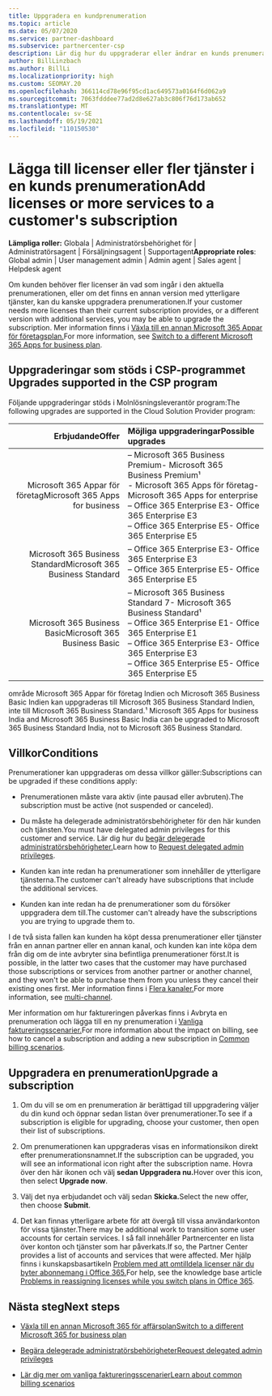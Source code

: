 ```yaml
---
title: Uppgradera en kundprenumeration
ms.topic: article
ms.date: 05/07/2020
ms.service: partner-dashboard
ms.subservice: partnercenter-csp
description: Lär dig hur du uppgraderar eller ändrar en kunds prenumeration. Lägg till fler licenser eller flytta till en annan version med fler tjänster.
author: BillLinzbach
ms.author: BillLi
ms.localizationpriority: high
ms.custom: SEOMAY.20
ms.openlocfilehash: 366114cd78e96f95cd1ac649573a0164f6d062a9
ms.sourcegitcommit: 7063fdddee77ad2d8e627ab3c806f76d173ab652
ms.translationtype: MT
ms.contentlocale: sv-SE
ms.lasthandoff: 05/19/2021
ms.locfileid: "110150530"
---
```

# <a name="add-licenses-or-more-services-to-a-customers-subscription"></a><span data-ttu-id="7d9ef-104">Lägga till licenser eller fler tjänster i en kunds prenumeration</span><span class="sxs-lookup"><span data-stu-id="7d9ef-104">Add licenses or more services to a customer's subscription</span></span>

<span data-ttu-id="7d9ef-105">**Lämpliga roller:** Globala | Administratörsbehörighet för | Administratörsagent | Försäljningsagent | Supportagent</span><span class="sxs-lookup"><span data-stu-id="7d9ef-105">**Appropriate roles**: Global admin | User management admin | Admin agent | Sales agent | Helpdesk agent</span></span>

<span data-ttu-id="7d9ef-106">Om kunden behöver fler licenser än vad som ingår i den aktuella prenumerationen, eller om det finns en annan version med ytterligare tjänster, kan du kanske uppgradera prenumerationen.</span><span class="sxs-lookup"><span data-stu-id="7d9ef-106">If your customer needs more licenses than their current subscription provides, or a different version with additional services, you may be able to upgrade the subscription.</span></span> <span data-ttu-id="7d9ef-107">Mer information finns i [Växla till en annan Microsoft 365 Appar för företagsplan.](/microsoft-365/commerce/subscriptions/switch-to-a-different-plan)</span><span class="sxs-lookup"><span data-stu-id="7d9ef-107">For more information, see [Switch to a different Microsoft 365 Apps for business plan](/microsoft-365/commerce/subscriptions/switch-to-a-different-plan).</span></span>

## <a name="upgrades-supported-in-the-csp-program"></a><span data-ttu-id="7d9ef-108">Uppgraderingar som stöds i CSP-programmet <a id="upgradesubscription"></a></span><span class="sxs-lookup"><span data-stu-id="7d9ef-108">Upgrades supported in the CSP program <a id="upgradesubscription"></a></span></span>

<span data-ttu-id="7d9ef-109">Följande uppgraderingar stöds i Molnlösningsleverantör program:</span><span class="sxs-lookup"><span data-stu-id="7d9ef-109">The following upgrades are supported in the Cloud Solution Provider program:</span></span>

| <span data-ttu-id="7d9ef-110">Erbjudande</span><span class="sxs-lookup"><span data-stu-id="7d9ef-110">Offer</span></span> | <span data-ttu-id="7d9ef-111">Möjliga uppgraderingar</span><span class="sxs-lookup"><span data-stu-id="7d9ef-111">Possible upgrades</span></span>|
|---:|:---|
| <span data-ttu-id="7d9ef-112">Microsoft 365 Appar för företag</span><span class="sxs-lookup"><span data-stu-id="7d9ef-112">Microsoft 365 Apps for business</span></span>   | <span data-ttu-id="7d9ef-113">– Microsoft 365 Business Premium</span><span class="sxs-lookup"><span data-stu-id="7d9ef-113">- Microsoft 365 Business Premium¹</span></span> <br/>  <span data-ttu-id="7d9ef-114">- Microsoft 365 Apps för företag</span><span class="sxs-lookup"><span data-stu-id="7d9ef-114">- Microsoft 365 Apps for enterprise</span></span> <br/> <span data-ttu-id="7d9ef-115">– Office 365 Enterprise E3</span><span class="sxs-lookup"><span data-stu-id="7d9ef-115">- Office 365 Enterprise E3</span></span> <br/> <span data-ttu-id="7d9ef-116">– Office 365 Enterprise E5</span><span class="sxs-lookup"><span data-stu-id="7d9ef-116">- Office 365 Enterprise E5</span></span> <br/> |
| <span data-ttu-id="7d9ef-117">Microsoft 365 Business Standard</span><span class="sxs-lookup"><span data-stu-id="7d9ef-117">Microsoft 365 Business Standard</span></span>    | <span data-ttu-id="7d9ef-118">– Office 365 Enterprise E3</span><span class="sxs-lookup"><span data-stu-id="7d9ef-118">- Office 365 Enterprise E3</span></span> <br/> <span data-ttu-id="7d9ef-119">– Office 365 Enterprise E5</span><span class="sxs-lookup"><span data-stu-id="7d9ef-119">- Office 365 Enterprise E5</span></span> <br/> |
| <span data-ttu-id="7d9ef-120">Microsoft 365 Business Basic</span><span class="sxs-lookup"><span data-stu-id="7d9ef-120">Microsoft 365 Business Basic</span></span> | <span data-ttu-id="7d9ef-121">– Microsoft 365 Business Standard 7</span><span class="sxs-lookup"><span data-stu-id="7d9ef-121">- Microsoft 365 Business Standard¹</span></span> <br/> <span data-ttu-id="7d9ef-122">– Office 365 Enterprise E1</span><span class="sxs-lookup"><span data-stu-id="7d9ef-122">- Office 365 Enterprise E1</span></span> <br/> <span data-ttu-id="7d9ef-123">– Office 365 Enterprise E3</span><span class="sxs-lookup"><span data-stu-id="7d9ef-123">- Office 365 Enterprise E3</span></span><br/> <span data-ttu-id="7d9ef-124">– Office 365 Enterprise E5</span><span class="sxs-lookup"><span data-stu-id="7d9ef-124">- Office 365 Enterprise E5</span></span> <br/> |

<span data-ttu-id="7d9ef-125">område Microsoft 365 Appar för företag Indien och Microsoft 365 Business Basic Indien kan uppgraderas till Microsoft 365 Business Standard Indien, inte till Microsoft 365 Business Standard.</span><span class="sxs-lookup"><span data-stu-id="7d9ef-125">¹ Microsoft 365 Apps for business India and Microsoft 365 Business Basic India can be upgraded to Microsoft 365 Business Standard India, not to Microsoft 365 Business Standard.</span></span>


## <a name="conditions"></a><span data-ttu-id="7d9ef-126">Villkor</span><span class="sxs-lookup"><span data-stu-id="7d9ef-126">Conditions</span></span>

<span data-ttu-id="7d9ef-127">Prenumerationer kan uppgraderas om dessa villkor gäller:</span><span class="sxs-lookup"><span data-stu-id="7d9ef-127">Subscriptions can be upgraded if these conditions apply:</span></span>

- <span data-ttu-id="7d9ef-128">Prenumerationen måste vara aktiv (inte pausad eller avbruten).</span><span class="sxs-lookup"><span data-stu-id="7d9ef-128">The subscription must be active (not suspended or canceled).</span></span>

- <span data-ttu-id="7d9ef-129">Du måste ha delegerade administratörsbehörigheter för den här kunden och tjänsten.</span><span class="sxs-lookup"><span data-stu-id="7d9ef-129">You must have delegated admin privileges for this customer and service.</span></span> <span data-ttu-id="7d9ef-130">Lär dig hur du [begär delegerade administratörsbehörigheter.](request-a-relationship-with-a-customer.md)</span><span class="sxs-lookup"><span data-stu-id="7d9ef-130">Learn how to [Request delegated admin privileges](request-a-relationship-with-a-customer.md).</span></span>

- <span data-ttu-id="7d9ef-131">Kunden kan inte redan ha prenumerationer som innehåller de ytterligare tjänsterna.</span><span class="sxs-lookup"><span data-stu-id="7d9ef-131">The customer can't already have subscriptions that include the additional services.</span></span>

- <span data-ttu-id="7d9ef-132">Kunden kan inte redan ha de prenumerationer som du försöker uppgradera dem till.</span><span class="sxs-lookup"><span data-stu-id="7d9ef-132">The customer can't already have the subscriptions you are trying to upgrade them to.</span></span>

<span data-ttu-id="7d9ef-133">I de två sista fallen kan kunden ha köpt dessa prenumerationer eller tjänster från en annan partner eller en annan kanal, och kunden kan inte köpa dem från dig om de inte avbryter sina befintliga prenumerationer först.</span><span class="sxs-lookup"><span data-stu-id="7d9ef-133">It is possible, in the latter two cases that the customer may have purchased those subscriptions or services from another partner or another channel, and they won't be able to purchase them from you unless they cancel their existing ones first.</span></span> <span data-ttu-id="7d9ef-134">Mer information finns i [Flera kanaler.](multichannel.md)</span><span class="sxs-lookup"><span data-stu-id="7d9ef-134">For more information, see [multi-channel](multichannel.md).</span></span>

<span data-ttu-id="7d9ef-135">Mer information om hur faktureringen påverkas finns i Avbryta en prenumeration och lägga till en ny prenumeration i [Vanliga faktureringsscenarier.](common-billing-scenarios.md)</span><span class="sxs-lookup"><span data-stu-id="7d9ef-135">For more information about the impact on billing, see how to cancel a subscription and adding a new subscription in [Common billing scenarios](common-billing-scenarios.md).</span></span>

## <a name="upgrade-a-subscription"></a><span data-ttu-id="7d9ef-136">Uppgradera en prenumeration</span><span class="sxs-lookup"><span data-stu-id="7d9ef-136">Upgrade a subscription</span></span>

1. <span data-ttu-id="7d9ef-137">Om du vill se om en prenumeration är berättigad till uppgradering väljer du din kund och öppnar sedan listan över prenumerationer.</span><span class="sxs-lookup"><span data-stu-id="7d9ef-137">To see if a subscription is eligible for upgrading, choose your customer, then open their list of subscriptions.</span></span>

2. <span data-ttu-id="7d9ef-138">Om prenumerationen kan uppgraderas visas en informationsikon direkt efter prenumerationsnamnet.</span><span class="sxs-lookup"><span data-stu-id="7d9ef-138">If the subscription can be upgraded, you will see an informational icon right after the subscription name.</span></span> <span data-ttu-id="7d9ef-139">Hovra över den här ikonen och välj **sedan Uppgradera nu.**</span><span class="sxs-lookup"><span data-stu-id="7d9ef-139">Hover over this icon, then select **Upgrade now**.</span></span>

3. <span data-ttu-id="7d9ef-140">Välj det nya erbjudandet och välj sedan **Skicka.**</span><span class="sxs-lookup"><span data-stu-id="7d9ef-140">Select the new offer, then choose **Submit**.</span></span>

4. <span data-ttu-id="7d9ef-141">Det kan finnas ytterligare arbete för att övergå till vissa användarkonton för vissa tjänster.</span><span class="sxs-lookup"><span data-stu-id="7d9ef-141">There may be additional work to transition some user accounts for certain services.</span></span> <span data-ttu-id="7d9ef-142">I så fall innehåller Partnercenter en lista över konton och tjänster som har påverkats.</span><span class="sxs-lookup"><span data-stu-id="7d9ef-142">If so, the Partner Center provides a list of accounts and services that were affected.</span></span> <span data-ttu-id="7d9ef-143">Mer hjälp finns i kunskapsbasartikeln [Problem med att omtilldela licenser när du byter abonnemang i Office 365.](/microsoft-365/commerce/subscriptions/switch-to-a-different-plan)</span><span class="sxs-lookup"><span data-stu-id="7d9ef-143">For help, see the knowledge base article [Problems in reassigning licenses while you switch plans in Office 365](/microsoft-365/commerce/subscriptions/switch-to-a-different-plan).</span></span>


## <a name="next-steps"></a><span data-ttu-id="7d9ef-144">Nästa steg</span><span class="sxs-lookup"><span data-stu-id="7d9ef-144">Next steps</span></span>

- [<span data-ttu-id="7d9ef-145">Växla till en annan Microsoft 365 för affärsplan</span><span class="sxs-lookup"><span data-stu-id="7d9ef-145">Switch to a different Microsoft 365 for business plan</span></span>](/microsoft-365/commerce/subscriptions/switch-to-a-different-plan)

- [<span data-ttu-id="7d9ef-146">Begära delegerade administratörsbehörigheter</span><span class="sxs-lookup"><span data-stu-id="7d9ef-146">Request delegated admin privileges</span></span>](request-a-relationship-with-a-customer.md)

- [<span data-ttu-id="7d9ef-147">Lär dig mer om vanliga faktureringsscenarier</span><span class="sxs-lookup"><span data-stu-id="7d9ef-147">Learn about common billing scenarios</span></span>](common-billing-scenarios.md)

